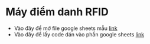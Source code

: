 # Máy điểm danh RFID
- Vào đây để mở file google sheets mẫu [link]()
- Vào đây để lấy code dán vào phần google sheets [link](Code.js)
  
